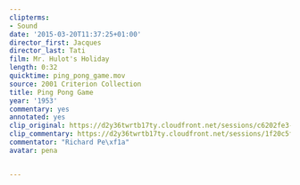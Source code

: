 ```yaml
---
clipterms:
- Sound
date: '2015-03-20T11:37:25+01:00'
director_first: Jacques
director_last: Tati
film: Mr. Hulot's Holiday
length: 0:32
quicktime: ping_pong_game.mov
source: 2001 Criterion Collection
title: Ping Pong Game
year: '1953'
commentary: yes
annotated: yes
clip_original: https://d2y36twrtb17ty.cloudfront.net/sessions/c6202fe3-d21f-4d45-9181-a9b30173ac10/778a183a-923a-40cf-b660-a9b30173ac19-30665917-1dcf-4b24-807e-a9b3017480b1.mp4
clip_commentary: https://d2y36twrtb17ty.cloudfront.net/sessions/1f20c5f9-479f-4256-8127-a9b30173ac02/f8770513-13cf-475c-aa2f-a9b30173ac0c-2933c5df-6df8-4772-a421-a9b30174700b.mp4
commentator: "Richard Pe\xf1a"
avatar: pena


---
```

